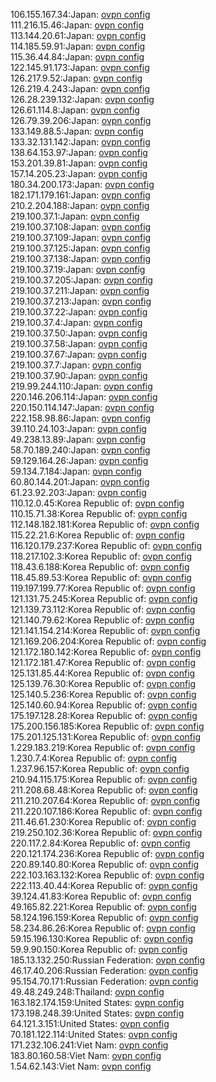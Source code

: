 106.155.167.34:Japan: [ovpn config](vpn/106_155_167_34.ovpn)  
111.216.15.46:Japan: [ovpn config](vpn/111_216_15_46.ovpn)  
113.144.20.61:Japan: [ovpn config](vpn/113_144_20_61.ovpn)  
114.185.59.91:Japan: [ovpn config](vpn/114_185_59_91.ovpn)  
115.36.44.84:Japan: [ovpn config](vpn/115_36_44_84.ovpn)  
122.145.91.173:Japan: [ovpn config](vpn/122_145_91_173.ovpn)  
126.217.9.52:Japan: [ovpn config](vpn/126_217_9_52.ovpn)  
126.219.4.243:Japan: [ovpn config](vpn/126_219_4_243.ovpn)  
126.28.239.132:Japan: [ovpn config](vpn/126_28_239_132.ovpn)  
126.61.114.8:Japan: [ovpn config](vpn/126_61_114_8.ovpn)  
126.79.39.206:Japan: [ovpn config](vpn/126_79_39_206.ovpn)  
133.149.88.5:Japan: [ovpn config](vpn/133_149_88_5.ovpn)  
133.32.131.142:Japan: [ovpn config](vpn/133_32_131_142.ovpn)  
138.64.153.97:Japan: [ovpn config](vpn/138_64_153_97.ovpn)  
153.201.39.81:Japan: [ovpn config](vpn/153_201_39_81.ovpn)  
157.14.205.23:Japan: [ovpn config](vpn/157_14_205_23.ovpn)  
180.34.200.173:Japan: [ovpn config](vpn/180_34_200_173.ovpn)  
182.171.179.161:Japan: [ovpn config](vpn/182_171_179_161.ovpn)  
210.2.204.188:Japan: [ovpn config](vpn/210_2_204_188.ovpn)  
219.100.37.1:Japan: [ovpn config](vpn/219_100_37_1.ovpn)  
219.100.37.108:Japan: [ovpn config](vpn/219_100_37_108.ovpn)  
219.100.37.109:Japan: [ovpn config](vpn/219_100_37_109.ovpn)  
219.100.37.125:Japan: [ovpn config](vpn/219_100_37_125.ovpn)  
219.100.37.138:Japan: [ovpn config](vpn/219_100_37_138.ovpn)  
219.100.37.19:Japan: [ovpn config](vpn/219_100_37_19.ovpn)  
219.100.37.205:Japan: [ovpn config](vpn/219_100_37_205.ovpn)  
219.100.37.211:Japan: [ovpn config](vpn/219_100_37_211.ovpn)  
219.100.37.213:Japan: [ovpn config](vpn/219_100_37_213.ovpn)  
219.100.37.22:Japan: [ovpn config](vpn/219_100_37_22.ovpn)  
219.100.37.4:Japan: [ovpn config](vpn/219_100_37_4.ovpn)  
219.100.37.50:Japan: [ovpn config](vpn/219_100_37_50.ovpn)  
219.100.37.58:Japan: [ovpn config](vpn/219_100_37_58.ovpn)  
219.100.37.67:Japan: [ovpn config](vpn/219_100_37_67.ovpn)  
219.100.37.7:Japan: [ovpn config](vpn/219_100_37_7.ovpn)  
219.100.37.90:Japan: [ovpn config](vpn/219_100_37_90.ovpn)  
219.99.244.110:Japan: [ovpn config](vpn/219_99_244_110.ovpn)  
220.146.206.114:Japan: [ovpn config](vpn/220_146_206_114.ovpn)  
220.150.114.147:Japan: [ovpn config](vpn/220_150_114_147.ovpn)  
222.158.98.86:Japan: [ovpn config](vpn/222_158_98_86.ovpn)  
39.110.24.103:Japan: [ovpn config](vpn/39_110_24_103.ovpn)  
49.238.13.89:Japan: [ovpn config](vpn/49_238_13_89.ovpn)  
58.70.189.240:Japan: [ovpn config](vpn/58_70_189_240.ovpn)  
59.129.164.26:Japan: [ovpn config](vpn/59_129_164_26.ovpn)  
59.134.7.184:Japan: [ovpn config](vpn/59_134_7_184.ovpn)  
60.80.144.201:Japan: [ovpn config](vpn/60_80_144_201.ovpn)  
61.23.92.203:Japan: [ovpn config](vpn/61_23_92_203.ovpn)  
110.12.0.45:Korea Republic of: [ovpn config](vpn/110_12_0_45.ovpn)  
110.15.71.38:Korea Republic of: [ovpn config](vpn/110_15_71_38.ovpn)  
112.148.182.181:Korea Republic of: [ovpn config](vpn/112_148_182_181.ovpn)  
115.22.21.6:Korea Republic of: [ovpn config](vpn/115_22_21_6.ovpn)  
116.120.179.237:Korea Republic of: [ovpn config](vpn/116_120_179_237.ovpn)  
118.217.102.3:Korea Republic of: [ovpn config](vpn/118_217_102_3.ovpn)  
118.43.6.188:Korea Republic of: [ovpn config](vpn/118_43_6_188.ovpn)  
118.45.89.53:Korea Republic of: [ovpn config](vpn/118_45_89_53.ovpn)  
119.197.199.77:Korea Republic of: [ovpn config](vpn/119_197_199_77.ovpn)  
121.131.75.245:Korea Republic of: [ovpn config](vpn/121_131_75_245.ovpn)  
121.139.73.112:Korea Republic of: [ovpn config](vpn/121_139_73_112.ovpn)  
121.140.79.62:Korea Republic of: [ovpn config](vpn/121_140_79_62.ovpn)  
121.141.154.214:Korea Republic of: [ovpn config](vpn/121_141_154_214.ovpn)  
121.169.206.204:Korea Republic of: [ovpn config](vpn/121_169_206_204.ovpn)  
121.172.180.142:Korea Republic of: [ovpn config](vpn/121_172_180_142.ovpn)  
121.172.181.47:Korea Republic of: [ovpn config](vpn/121_172_181_47.ovpn)  
125.131.85.44:Korea Republic of: [ovpn config](vpn/125_131_85_44.ovpn)  
125.139.76.30:Korea Republic of: [ovpn config](vpn/125_139_76_30.ovpn)  
125.140.5.236:Korea Republic of: [ovpn config](vpn/125_140_5_236.ovpn)  
125.140.60.94:Korea Republic of: [ovpn config](vpn/125_140_60_94.ovpn)  
175.197.128.28:Korea Republic of: [ovpn config](vpn/175_197_128_28.ovpn)  
175.200.156.185:Korea Republic of: [ovpn config](vpn/175_200_156_185.ovpn)  
175.201.125.131:Korea Republic of: [ovpn config](vpn/175_201_125_131.ovpn)  
1.229.183.219:Korea Republic of: [ovpn config](vpn/1_229_183_219.ovpn)  
1.230.7.4:Korea Republic of: [ovpn config](vpn/1_230_7_4.ovpn)  
1.237.96.157:Korea Republic of: [ovpn config](vpn/1_237_96_157.ovpn)  
210.94.115.175:Korea Republic of: [ovpn config](vpn/210_94_115_175.ovpn)  
211.208.68.48:Korea Republic of: [ovpn config](vpn/211_208_68_48.ovpn)  
211.210.207.64:Korea Republic of: [ovpn config](vpn/211_210_207_64.ovpn)  
211.220.107.186:Korea Republic of: [ovpn config](vpn/211_220_107_186.ovpn)  
211.46.61.230:Korea Republic of: [ovpn config](vpn/211_46_61_230.ovpn)  
219.250.102.36:Korea Republic of: [ovpn config](vpn/219_250_102_36.ovpn)  
220.117.2.84:Korea Republic of: [ovpn config](vpn/220_117_2_84.ovpn)  
220.121.174.236:Korea Republic of: [ovpn config](vpn/220_121_174_236.ovpn)  
220.89.140.80:Korea Republic of: [ovpn config](vpn/220_89_140_80.ovpn)  
222.103.163.132:Korea Republic of: [ovpn config](vpn/222_103_163_132.ovpn)  
222.113.40.44:Korea Republic of: [ovpn config](vpn/222_113_40_44.ovpn)  
39.124.41.83:Korea Republic of: [ovpn config](vpn/39_124_41_83.ovpn)  
49.165.82.221:Korea Republic of: [ovpn config](vpn/49_165_82_221.ovpn)  
58.124.196.159:Korea Republic of: [ovpn config](vpn/58_124_196_159.ovpn)  
58.234.86.26:Korea Republic of: [ovpn config](vpn/58_234_86_26.ovpn)  
59.15.196.130:Korea Republic of: [ovpn config](vpn/59_15_196_130.ovpn)  
59.9.90.150:Korea Republic of: [ovpn config](vpn/59_9_90_150.ovpn)  
185.13.132.250:Russian Federation: [ovpn config](vpn/185_13_132_250.ovpn)  
46.17.40.206:Russian Federation: [ovpn config](vpn/46_17_40_206.ovpn)  
95.154.70.171:Russian Federation: [ovpn config](vpn/95_154_70_171.ovpn)  
49.48.249.248:Thailand: [ovpn config](vpn/49_48_249_248.ovpn)  
163.182.174.159:United States: [ovpn config](vpn/163_182_174_159.ovpn)  
173.198.248.39:United States: [ovpn config](vpn/173_198_248_39.ovpn)  
64.121.3.151:United States: [ovpn config](vpn/64_121_3_151.ovpn)  
70.181.122.114:United States: [ovpn config](vpn/70_181_122_114.ovpn)  
171.232.106.241:Viet Nam: [ovpn config](vpn/171_232_106_241.ovpn)  
183.80.160.58:Viet Nam: [ovpn config](vpn/183_80_160_58.ovpn)  
1.54.62.143:Viet Nam: [ovpn config](vpn/1_54_62_143.ovpn)  
